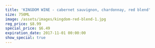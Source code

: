 ```yaml
---
title: 'KINGDOM WINE - cabernet sauvignon, chardonnay, red blend'
size: 750ML
image: /assets/images/kingdom-red-blend-1.jpg
reg_price: $8.99
special_price: $6.49
expiration_date: 2017-11-01 00:00:00
show_special: true
---
```



